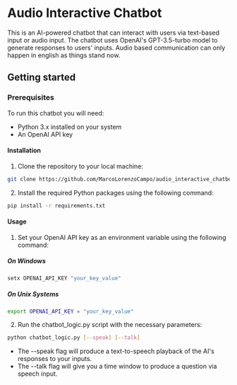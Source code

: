 # Audio Interactive Chatbot

This is an AI-powered chatbot that can interact with users via text-based input or audio input. The chatbot uses OpenAI's GPT-3.5-turbo model to generate responses to users' inputs.
Audio based communication can only happen in english as things stand now.

## Getting started
### Prerequisites

To run this chatbot you will need:

* Python 3.x installed on your system
* An OpenAI API key

#### Installation

1. Clone the repository to your local machine:
```bash
git clone https://github.com/MarcoLorenzoCampo/audio_interactive_chatbot
```

2. Install the required Python packages using the following command:
```bash
pip install -r requirements.txt
```

#### Usage

1. Set your OpenAI API key as an environment variable using the following command:

##### On Windows

```bash
setx OPENAI_API_KEY "your_key_value"
```
##### On Unix Systems

```bash
export OPENAI_API_KEY = "your_key_value"
```

 2. Run the chatbot_logic.py script with the necessary parameters:
 ```bash
python chatbot_logic.py [--speak] [--talk]
```

* The --speak flag will produce a text-to-speech playback of the AI's responses to your inputs.
* The --talk flag will give you a time window to produce a question via speech input.
